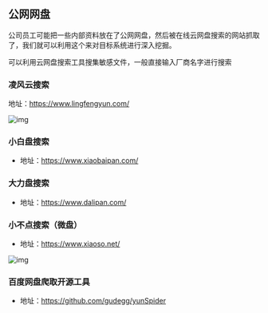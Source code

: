 ## 公网网盘

公司员工可能把一些内部资料放在了公网网盘，然后被在线云网盘搜索的网站抓取了，我们就可以利用这个来对目标系统进行深入挖掘。

可以利用云网盘搜索工具搜集敏感文件，一般直接输入厂商名字进行搜索

### 凌风云搜索

地址：https://www.lingfengyun.com/

![img](https://qftm.github.io/Information_Collection_Handbook/sensitive_info/public_netdisc/1594459-20200119143019466-1878206759.png)

### 小白盘搜索

- 地址：https://www.xiaobaipan.com/

### 大力盘搜索

- 地址：https://www.dalipan.com/

### 小不点搜索（微盘）

- 地址：https://www.xiaoso.net/

![img](https://qftm.github.io/Information_Collection_Handbook/sensitive_info/public_netdisc/1594459-20200324083040.png)

### 百度网盘爬取开源工具

- 地址：https://github.com/gudegg/yunSpider